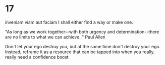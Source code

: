 # 17

inveniam viam aut faciam
I shall either find a way or make one.

"As long as we work together--with both urgency and determination--there are no limits to what we can achieve. " Paul Allen

Don't let your ego destroy you, but at the same time don't destroy your ego. Instead, reframe it as a resource that can be tapped into when you really, really need a confidence boost

